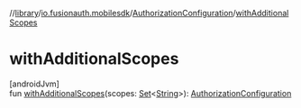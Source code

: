 //[library](../../../index.md)/[io.fusionauth.mobilesdk](../index.md)/[AuthorizationConfiguration](index.md)/[withAdditionalScopes](with-additional-scopes.md)

# withAdditionalScopes

[androidJvm]\
fun [withAdditionalScopes](with-additional-scopes.md)(scopes: [Set](https://kotlinlang.org/api/core/kotlin-stdlib/kotlin.collections/-set/index.html)&lt;[String](https://kotlinlang.org/api/core/kotlin-stdlib/kotlin/-string/index.html)&gt;): [AuthorizationConfiguration](index.md)
